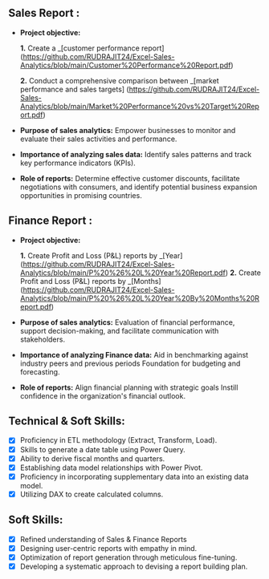 ## Sales Report :


- **Project objective:** 

    **1.** Create a _[customer performance report] (https://github.com/RUDRAJIT24/Excel-Sales-Analytics/blob/main/Customer%20Performance%20Report.pdf)

    **2.** Conduct a comprehensive comparison between _[market performance and sales targets] (https://github.com/RUDRAJIT24/Excel-Sales-Analytics/blob/main/Market%20Performance%20vs%20Target%20Report.pdf)
- **Purpose of sales analytics:** Empower businesses to monitor and evaluate their sales activities and performance.

- **Importance of analyzing sales data:** Identify sales patterns and track key performance indicators (KPIs).

- **Role of reports:** Determine effective customer discounts, facilitate negotiations with consumers, and identify potential business expansion opportunities in promising countries.


## Finance Report :

- **Project objective:** 

    **1.** Create Profit and Loss (P&L) reports by _[Year] (https://github.com/RUDRAJIT24/Excel-Sales-Analytics/blob/main/P%20%26%20L%20Year%20Report.pdf)
   **2.** Create Profit and Loss (P&L) reports by _[Months] (https://github.com/RUDRAJIT24/Excel-Sales-Analytics/blob/main/P%20%26%20L%20Year%20By%20Months%20Report.pdf)

- **Purpose of sales analytics:** Evaluation of financial performance, support decision-making, and facilitate communication with stakeholders.

- **Importance of analyzing Finance data:** Aid in benchmarking against industry peers and previous periods Foundation for budgeting and forecasting.

- **Role of reports:** Align financial planning with strategic goals Instill confidence in the organization's financial outlook.


## Technical & Soft Skills:
- [x]	Proficiency in ETL methodology (Extract, Transform, Load).
- [x]	Skills to generate a date table using Power Query.
- [x]	Ability to derive fiscal months and quarters.
- [x]	Establishing data model relationships with Power Pivot.
- [x]	Proficiency in incorporating supplementary data into an existing data model.
- [x]	Utilizing DAX to create calculated columns.

## Soft Skills:
- [x]	Refined understanding of Sales & Finance Reports
- [x]	Designing user-centric reports with empathy in mind.
- [x]	Optimization of report generation through meticulous fine-tuning.
- [x]	Developing a systematic approach to devising a report building plan.
